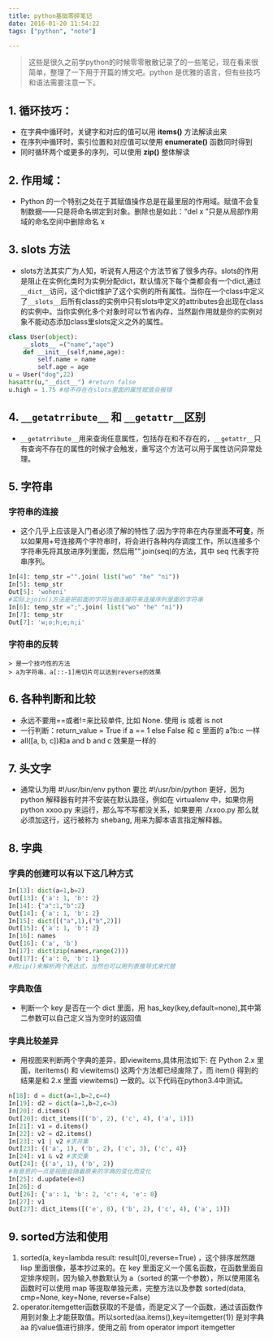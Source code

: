 ```yaml
---
title: python基础零碎笔记
date: 2016-01-20 11:54:22
tags: ["python", "note"]

---
```

<!-- toc -->

> 这些是很久之前学python的时候零零散散记录了的一些笔记，现在看来很简单，整理了一下用于开篇的博文吧。python 是优雅的语言，但有些技巧和语法需要注意一下。

<!--more-->
## 1. 循环技巧：

*   在字典中循环时，关键字和对应的值可以用 **items()** 方法解读出来
*   在序列中循环时，索引位置和对应值可以使用 **enumerate()** 函数同时得到
*   同时循环两个或更多的序列，可以使用 **zip()** 整体解读

## 2. 作用域：

*   Python 的一个特别之处在于其赋值操作总是在最里层的作用域。赋值不会复制数据——只是将命名绑定到对象。删除也是如此：“del x ”只是从局部作用域的命名空间中删除命名 x

## 3. slots 方法

*   slots方法其实广为人知，听说有人用这个方法节省了很多内存。slots的作用是阻止在实例化类时为实例分配dict，默认情况下每个类都会有一个dict,通过`__dict__`访问，这个dict维护了这个实例的所有属性。当你在一个class中定义了`__slots__`后所有class的实例中只有slots中定义的attributes会出现在class的实例中。当你实例化多个对象时可以节省内存，当然副作用就是你的实例对象不能动态添加class里slots定义之外的属性。
    
```python
class User(object):
    __slots__ =("name","age")
    def __init__(self,name,age):
        self.name = name
        self.age = age
u = User("dog",22)
hasattr(u,"__dict__") #return false
u.high = 1.75 #给不存在在slots里面的属性赋值会报错
```

## 4. `__getatrribute__` 和 `__getattr__`区别

*   `__getatrribute__`用来查询任意属性，包括存在和不存在的，`__getattr__`只有查询不存在的属性的时候才会触发，重写这个方法可以用于属性访问异常处理。

## 5. 字符串

### 字符串的连接

*   这个几乎上应该是入门者必须了解的特性了:因为字符串在内存里面**不可变**，所以如果用+号连接两个字符串时，将会进行各种内存调度工作，所以连接多个字符串先将其放进序列里面，然后用"".join(seq)的方法，其中 seq 代表字符串序列。
    
```python
In[4]: temp_str ="".join( list("wo" "he" "ni"))
In[5]: temp_str
Out[5]: 'woheni'
#实际上join()方法是把前面的字符当做连接符来连接序列里面的字符串
In[6]: temp_str =";".join( list("wo" "he" "ni"))
In[7]: temp_str
Out[7]: 'w;o;h;e;n;i'
```

### 字符串的反转

    > 是一个技巧性的方法
    > a为字符串，a[::-1]用切片可以达到reverse的效果

## 6. 各种判断和比较

*   永远不要用==或者!=来比较单件, 比如 None. 使用 is 或者 is not
*   一行判断：return_value = True if a == 1 else False 和 c 里面的 a?b:c 一样
*   all([a, b, c])和a and b and c 效果是一样的

## 7. 头文字

*   通常认为用 #!/usr/bin/env python 要比 #!/usr/bin/python 更好，因为 python 解释器有时并不安装在默认路径，例如在 virtualenv 中，如果你用 python xxoo.py 来运行，那么写不写都没关系，如果要用 ./xxoo.py 那么就必须加这行，这行被称为 shebang, 用来为脚本语言指定解释器。

## 8. 字典

### 字典的创建可以有以下这几种方式

```python
In[13]: dict(a=1,b=2)
Out[13]: {'a': 1, 'b': 2}
In[14]: {"a":1,"b":2}
Out[14]: {'a': 1, 'b': 2}
In[15]: dict([("a",1),("b",2)])
Out[15]: {'a': 1, 'b': 2}
In[16]: names
Out[16]: ('a', 'b')
In[17]: dict(zip(names,range(2)))
Out[17]: {'a': 0, 'b': 1}
#用zip()来解析两个表达式，当然也可以用列表推导式来代替
```

### 字典取值

*   判断一个 key 是否在一个 dict 里面，用 has_key(key,default=none),其中第二参数可以自己定义当为空时的返回值

### 字典比较差异

*   用视图来判断两个字典的差异，即viewitems,具体用法如下:
    在 Python 2.x 里面，iteritems() 和 viewitems() 这两个方法都已经废除了，而 item() 得到的结果是和 2.x 里面 viewitems() 一致的。以下代码在python3.4中测试。

```python
n[18]: d = dict(a=1,b=2,c=4)
In[19]: d2 = dict(a=1,b=2,c=3)
In[20]: d.items()
Out[20]: dict_items([('b', 2), ('c', 4), ('a', 1)])
In[21]: v1 = d.items()
In[22]: v2 = d2.items()
In[23]: v1 | v2 #求并集
Out[23]: {('a', 1), ('b', 2), ('c', 3), ('c', 4)}
In[24]: v1 & v2 #求交集
Out[24]: {('a', 1), ('b', 2)}
#有意思的一点是视图会随着原来的字典的变化而变化
In[25]: d.update(e=8)
In[26]: d
Out[26]: {'a': 1, 'b': 2, 'c': 4, 'e': 8}
In[27]: v1
Out[27]: dict_items([('e', 8), ('b', 2), ('c', 4), ('a', 1)])
```

## 9. sorted方法和使用

1.  sorted(a, key=lambda result: result[0],reverse=True) ，这个排序居然跟 lisp 里面很像，基本抄过来的。在 key 里面定义一个匿名函数，在函数里面自定排序规则，因为输入参数默认为 a（sorted 的第一个参数），所以使用匿名函数时可以使用 map 等提取单独元素，完整方法以及参数 sorted(data, cmp=None, key=None, reverse=False)
2.  operator.itemgetter函数获取的不是值，而是定义了一个函数，通过该函数作用到对象上才能获取值。所以sorted(aa.items(),key=itemgetter(1)) 是对字典 aa 的value值进行排序，使用之前 from operator import itemgetter
